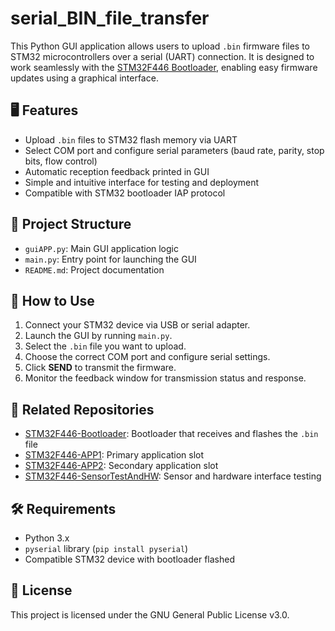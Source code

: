 # serial_BIN_file_transfer

This Python GUI application allows users to upload `.bin` firmware files to STM32 microcontrollers over a serial (UART) connection. It is designed to work seamlessly with the [STM32F446 Bootloader](https://github.com/Vojtese/STM32F446-Bootloader), enabling easy firmware updates using a graphical interface.

## 🖥️ Features

- Upload `.bin` files to STM32 flash memory via UART
- Select COM port and configure serial parameters (baud rate, parity, stop bits, flow control)
- Automatic reception feedback printed in GUI
- Simple and intuitive interface for testing and deployment
- Compatible with STM32 bootloader IAP protocol

## 📁 Project Structure

- `guiAPP.py`: Main GUI application logic
- `main.py`: Entry point for launching the GUI
- `README.md`: Project documentation

## 🧪 How to Use

1. Connect your STM32 device via USB or serial adapter.
2. Launch the GUI by running `main.py`.
3. Select the `.bin` file you want to upload.
4. Choose the correct COM port and configure serial settings.
5. Click **SEND** to transmit the firmware.
6. Monitor the feedback window for transmission status and response.

## 🔗 Related Repositories

- [STM32F446-Bootloader](https://github.com/Vojtese/STM32F446-Bootloader): Bootloader that receives and flashes the `.bin` file
- [STM32F446-APP1](https://github.com/Vojtese/STM32F446-APP1): Primary application slot
- [STM32F446-APP2](https://github.com/Vojtese/STM32F446-APP2): Secondary application slot
- [STM32F446-SensorTestAndHW](https://github.com/Vojtese/STM32F446-SensorTestAndHW): Sensor and hardware interface testing

## 🛠️ Requirements

- Python 3.x
- `pyserial` library (`pip install pyserial`)
- Compatible STM32 device with bootloader flashed

## 📜 License

This project is licensed under the GNU General Public License v3.0.
